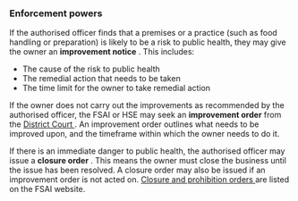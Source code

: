 ###  Enforcement powers

If the authorised officer finds that a premises or a practice (such as food
handling or preparation) is likely to be a risk to public health, they may
give the owner an **improvement notice** . This includes:

  * The cause of the risk to public health 
  * The remedial action that needs to be taken 
  * The time limit for the owner to take remedial action 

If the owner does not carry out the improvements as recommended by the
authorised officer, the FSAI or HSE may seek an **improvement order** from the
[ District Court ](/en/justice/courts-system/district-court/) . An improvement
order outlines what needs to be improved upon, and the timeframe within which
the owner needs to do it.

If there is an immediate danger to public health, the authorised officer may
issue a **closure order** . This means the owner must close the business until
the issue has been resolved. A closure order may also be issued if an
improvement order is not acted on. [ Closure and prohibition orders
](https://www.fsai.ie/consumer-advice/closure-orders) are listed on the FSAI
website.
